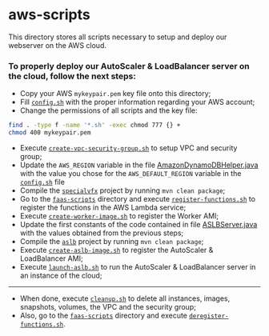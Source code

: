 # aws-scripts

This directory stores all scripts necessary to setup and deploy our webserver on the AWS cloud.

### To properly deploy our AutoScaler & LoadBalancer server on the cloud, follow the next steps:

- Copy your AWS `mykeypair.pem` key file onto this directory;
- Fill [`config.sh`](config.sh) with the proper information regarding your AWS account;
- Change the permissions of all scripts and the key file:

```bash
find . -type f -name '*.sh' -exec chmod 777 {} +
chmod 400 mykeypair.pem
```

- Execute [`create-vpc-security-group.sh`](create-vpc-security-group.sh) to setup VPC and security group;
- Update the `AWS_REGION` variable in the file [AmazonDynamoDBHelper.java](../specialvfx/tooling/src/main/java/pt/ulisboa/tecnico/cnv/javassist/AmazonDynamoDBHelper.java) with the value you chose for the `AWS_DEFAULT_REGION` variable in the [`config.sh`](config.sh) file
- Compile the [`specialvfx`](../specialvfx/) project by running `mvn clean package`;
- Go to the [`faas-scripts`](./faas-scripts/) directory and execute [`register-functions.sh`](./faas-scripts/register-functions.sh) to register the functions in the AWS Lambda service;
- Execute [`create-worker-image.sh`](create-worker-image.sh) to register the Worker AMI;
- Update the first constants of the code contained in file [ASLBServer.java](../aslb/src/main/java/pt/ulisboa/tecnico/cnv/aslb/ASLBServer.java) with the values obtained from the previous steps;
- Compile the [`aslb`](../aslb/) project by running `mvn clean package`;
- Execute [`create-aslb-image.sh`](create-aslb-image.sh) to register the AutoScaler & LoadBalancer AMI;
- Execute [`launch-aslb.sh`](launch-aslb.sh) to run the AutoScaler & LoadBalancer server in an instance of the cloud;

---

- When done, execute [`cleanup.sh`](cleanup.sh) to delete all instances, images, snapshots, volumes, the VPC and the security group;
- Also, go to the [`faas-scripts`](./faas-scripts/) directory and execute [`deregister-functions.sh`](./faas-scripts/deregister-functions.sh).

